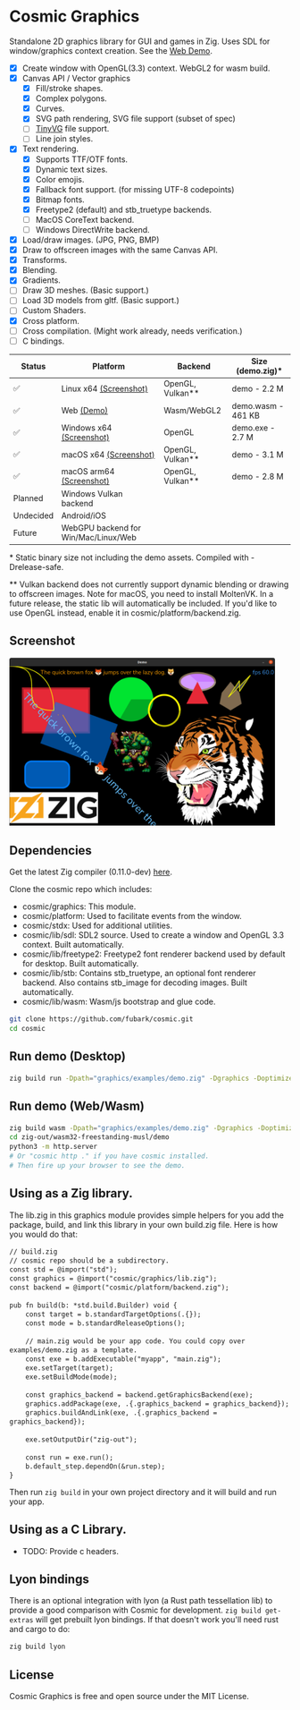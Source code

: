 # Cosmic Graphics

Standalone 2D graphics library for GUI and games in Zig. Uses SDL for window/graphics context creation. See the [Web Demo](https://fubark.github.io/cosmic-site/demo).

- [x] Create window with OpenGL(3.3) context. WebGL2 for wasm build.
- [x] Canvas API / Vector graphics
  - [x] Fill/stroke shapes.
  - [x] Complex polygons.
  - [x] Curves.
  - [x] SVG path rendering, SVG file support (subset of spec)
  - [ ] [TinyVG](https://github.com/TinyVG) file support.
  - [ ] Line join styles.
- [x] Text rendering.
  - [x] Supports TTF/OTF fonts.
  - [x] Dynamic text sizes.
  - [x] Color emojis.
  - [x] Fallback font support. (for missing UTF-8 codepoints)
  - [x] Bitmap fonts.
  - [x] Freetype2 (default) and stb_truetype backends. 
  - [ ] MacOS CoreText backend.
  - [ ] Windows DirectWrite backend.
- [x] Load/draw images. (JPG, PNG, BMP)
- [x] Draw to offscreen images with the same Canvas API.
- [x] Transforms.
- [x] Blending.
- [x] Gradients.
- [ ] Draw 3D meshes. (Basic support.)
- [ ] Load 3D models from gltf. (Basic support.)
- [ ] Custom Shaders.
- [x] Cross platform.
- [ ] Cross compilation. (Might work already, needs verification.)
- [ ] C bindings.

| Status | Platform | Backend | Size (demo.zig)* |
| --- | --- | --- | --- |
| ✅ | Linux x64 [(Screenshot)](https://raw.githubusercontent.com/fubark/cosmic-site/master/graphics-demo-linux.png) | OpenGL, Vulkan** | demo - 2.2 M |
| ✅ | Web [(Demo)](https://fubark.github.io/cosmic-site/demo) | Wasm/WebGL2 | demo.wasm - 461 KB |
| ✅ | Windows x64 [(Screenshot)](https://raw.githubusercontent.com/fubark/cosmic-site/master/graphics-demo-win11.png) | OpenGL | demo.exe - 2.7 M |
| ✅ | macOS x64 [(Screenshot)](https://raw.githubusercontent.com/fubark/cosmic-site/master/graphics-demo-macos.png) | OpenGL, Vulkan** | demo - 3.1 M |
| ✅ | macOS arm64 [(Screenshot)](https://raw.githubusercontent.com/fubark/cosmic-site/master/graphics-demo-macos.png) | OpenGL, Vulkan** | demo - 2.8 M |
| Planned | Windows Vulkan backend |
| Undecided | Android/iOS |
| Future | WebGPU backend for Win/Mac/Linux/Web |

\* Static binary size not including the demo assets. Compiled with -Drelease-safe.

\** Vulkan backend does not currently support dynamic blending or drawing to offscreen images. Note for macOS, you need to install MoltenVK. In a future release, the static lib will automatically be included. If you'd like to use OpenGL instead, enable it in cosmic/platform/backend.zig.

## Screenshot
<a href="https://raw.githubusercontent.com/fubark/cosmic-site/master/graphics-demo-linux.png"><img src="https://raw.githubusercontent.com/fubark/cosmic-site/master/graphics-demo-linux.png" alt="Linux Demo" height="300"></a>

## Dependencies
Get the latest Zig compiler (0.11.0-dev) [here](https://ziglang.org/download/).

Clone the cosmic repo which includes:
- cosmic/graphics: This module.
- cosmic/platform: Used to facilitate events from the window.
- cosmic/stdx: Used for additional utilities.
- cosmic/lib/sdl: SDL2 source. Used to create a window and OpenGL 3.3 context. Built automatically.
- cosmic/lib/freetype2: Freetype2 font renderer backend used by default for desktop. Built automatically.
- cosmic/lib/stb: Contains stb_truetype, an optional font renderer backend. Also contains stb_image for decoding images. Built automatically.
- cosmic/lib/wasm: Wasm/js bootstrap and glue code.
```sh
git clone https://github.com/fubark/cosmic.git
cd cosmic
```

## Run demo (Desktop)
```sh
zig build run -Dpath="graphics/examples/demo.zig" -Dgraphics -Doptimize=ReleaseSafe
```

## Run demo (Web/Wasm)

```sh
zig build wasm -Dpath="graphics/examples/demo.zig" -Dgraphics -Doptimize=ReleaseSafe
cd zig-out/wasm32-freestanding-musl/demo
python3 -m http.server
# Or "cosmic http ." if you have cosmic installed.
# Then fire up your browser to see the demo.
```

## Using as a Zig library.
The lib.zig in this graphics module provides simple helpers for you add the package, build, and link this library in your own build.zig file. Here is how you would do that:
```zig
// build.zig
// cosmic repo should be a subdirectory.
const std = @import("std");
const graphics = @import("cosmic/graphics/lib.zig");
const backend = @import("cosmic/platform/backend.zig");

pub fn build(b: *std.build.Builder) void {
    const target = b.standardTargetOptions(.{});
    const mode = b.standardReleaseOptions();

    // main.zig would be your app code. You could copy over examples/demo.zig as a template.
    const exe = b.addExecutable("myapp", "main.zig");
    exe.setTarget(target);
    exe.setBuildMode(mode);

    const graphics_backend = backend.getGraphicsBackend(exe);
    graphics.addPackage(exe, .{.graphics_backend = graphics_backend});
    graphics.buildAndLink(exe, .{.graphics_backend = graphics_backend});

    exe.setOutputDir("zig-out");

    const run = exe.run();
    b.default_step.dependOn(&run.step);
}
```
Then run `zig build` in your own project directory and it will build and run your app.

## Using as a C Library.
* TODO: Provide c headers.

## Lyon bindings
There is an optional integration with lyon (a Rust path tessellation lib) to provide a good comparison with Cosmic for development. `zig build get-extras` will get prebuilt lyon bindings. If that doesn't work you'll need rust and cargo to do:
```sh
zig build lyon
```

## License
Cosmic Graphics is free and open source under the MIT License.
